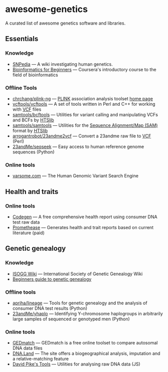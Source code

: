 # awesome-genetics
A curated list of awesome genetics software and libraries.

## Essentials
### Knowledge
* [SNPedia](http://snpedia.org/) — A wiki investigating human genetics.
* [Bioinformatics for Beginners](https://www.coursera.org/learn/bioinformatics/home/welcome) — Coursera's introductory course to the field of bioinformatics

### Offline Tools
* [chrchang/plink-ng](https://github.com/chrchang/plink-ng) — [PLINK](https://en.wikipedia.org/wiki/PLINK_(genetic_tool-set)) association analysis toolset [home page](https://www.cog-genomics.org/plink/)
* [vcftools/vcftools](https://github.com/vcftools/vcftools) — A set of tools written in Perl and C++ for working with [VCF](https://en.wikipedia.org/wiki/Variant_Call_Format) files
* [samtools/bcftools](https://github.com/samtools/bcftools) — Utilities for variant calling and manipulating VCFs and BCFs by [HTSlib](http://www.htslib.org/)
* [samtools/samtools](https://github.com/samtools/samtools) — Utilities for the [Sequence Alignment/Map (SAM)](https://en.wikipedia.org/wiki/SAM_(file_format)) format by [HTSlib](http://www.htslib.org/)
* [arrogantrobot/23andme2vcf](https://github.com/arrogantrobot/23andme2vcf) — Convert a 23andme raw file to [VCF](https://en.wikipedia.org/wiki/Variant_Call_Format) (Perl)
* [23andMe/seqseek](https://github.com/23andMe/seqseek) — Easy access to human reference genome sequences (Python)

### Online tools
* [varsome.com](https://varsome.com/) — The Human Genomic Variant Search Engine

## Health and traits
### Online tools
* [Codegen](https://codegen.eu/) — A free comprehensive health report using consumer DNA test raw data
* [Promethease](http://promethease.com/) — Generates health and trait reports based on current literature (paid)

## Genetic genealogy
### Knowledge
* [ISOGG Wiki](https://isogg.org/wiki/Wiki_Welcome_Page) — International Society of Genetic Genealogy Wiki
* [Beginners guide to genetic genealogy](https://sites.google.com/site/wheatonsurname/beginners-guide-to-genetic-genealogy)

### Offline tools
* [apriha/lineage](https://github.com/apriha/lineage) — Tools for genetic genealogy and the analysis of consumer DNA test results (Python)
* [23andMe/yhaplo](https://github.com/23andMe/yhaplo) — Identifying Y-chromosome haplogroups in arbitrarily large samples of sequenced or genotyped men (Python)

### Online tools
* [GEDmatch](https://www.gedmatch.com/) — GEDmatch is a free online toolset to compare autosomal DNA data files
* [DNA.Land](https://dna.land/) — The site offers a biogeographical analysis, imputation and a relative-matching feature
* [David Pike's Tools](http://www.math.mun.ca/~dapike/FF23utils/) — Utilities for analysing raw DNA data (JS)
